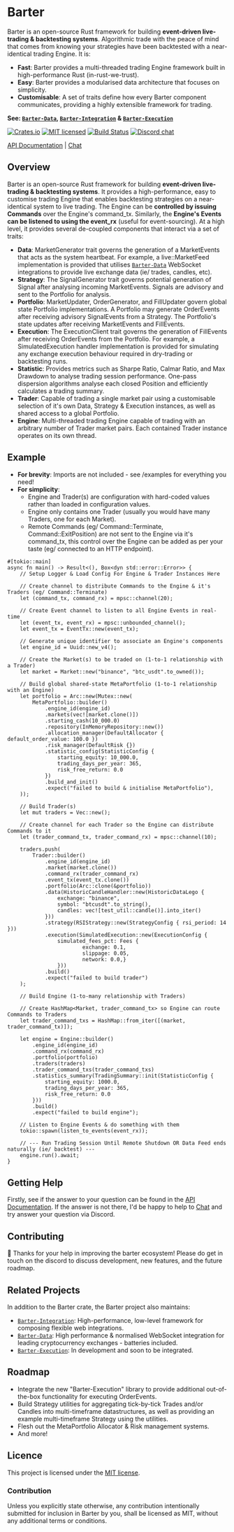 # Barter
Barter is an open-source Rust framework for building **event-driven live-trading & backtesting systems**. 
Algorithmic trade with the peace of mind that comes from knowing your strategies have been
backtested with a near-identical trading Engine.
It is:
* **Fast**: Barter provides a multi-threaded trading Engine framework built in high-performance Rust (in-rust-we-trust).
* **Easy**: Barter provides a modularised data architecture that focuses on simplicity.
* **Customisable**: A set of traits define how every Barter component communicates, providing a highly extensible 
framework for trading.

**See: [`Barter-Data`], [`Barter-Integration`] & [`Barter-Execution`]**

[![Crates.io][crates-badge]][crates-url]
[![MIT licensed][mit-badge]][mit-url]
[![Build Status][actions-badge]][actions-url]
[![Discord chat][discord-badge]][discord-url]

[crates-badge]: https://img.shields.io/crates/v/barter.svg
[crates-url]: https://crates.io/crates/barter

[mit-badge]: https://img.shields.io/badge/license-MIT-blue.svg
[mit-url]: https://gitlab.com/open-source-keir/financial-modelling/trading/barter-rs/-/blob/main/LICENCE

[actions-badge]: https://gitlab.com/open-source-keir/financial-modelling/trading/barter-rs/badges/-/blob/main/pipeline.svg
[actions-url]: https://gitlab.com/open-source-keir/financial-modelling/trading/barter-rs/-/commits/master

[discord-badge]: https://img.shields.io/discord/910237311332151317.svg?logo=discord&style=flat-square
[discord-url]: https://discord.gg/wE7RqhnQMV

[API Documentation] |
[Chat]

[`Barter`]: https://crates.io/crates/barter
[`Barter-Data`]: https://crates.io/crates/barter-data
[`Barter-Integration`]: https://crates.io/crates/barter-integration
[`Barter-Execution`]: https://crates.io/crates/barter-execution
[API Documentation]: https://docs.rs/barter/latest/barter/
[Chat]: https://discord.gg/wE7RqhnQMV

## Overview
Barter is an open-source Rust framework for building **event-driven live-trading & backtesting systems**. It provides 
a high-performance, easy to customise trading Engine that enables backtesting strategies on a near-identical system 
to live trading. The Engine can be **controlled by issuing Commands** over the Engine's command_tx. Similarly, 
the **Engine's Events can be listened to using the event_rx** (useful for event-sourcing). At a high level, 
it provides several de-coupled components that interact via a set of traits:

* **Data**: MarketGenerator trait governs the generation of a MarketEvents that acts as the system 
heartbeat. For example, a live::MarketFeed implementation is provided that utilises [`Barter-Data`] WebSocket
integrations to provide live exchange data (ie/ trades, candles, etc).
* **Strategy**: The SignalGenerator trait governs potential generation of Signal after analysing incoming 
MarketEvents. Signals are advisory and sent to the Portfolio for analysis.
* **Portfolio**: MarketUpdater, OrderGenerator, and FillUpdater govern global state Portfolio implementations. A 
Portfolio may generate OrderEvents after receiving advisory SignalEvents from a Strategy. The Portfolio's state 
updates after receiving MarketEvents and FillEvents.
* **Execution**: The ExecutionClient trait governs the generation of FillEvents after receiving OrderEvents from the 
Portfolio. For example, a SimulatedExecution handler implementation is provided for simulating any exchange execution
behaviour required in dry-trading or backtesting runs. 
* **Statistic**: Provides metrics such as Sharpe Ratio, Calmar Ratio, and Max Drawdown to analyse trading session 
performance. One-pass dispersion algorithms analyse each closed Position and efficiently calculates a trading summary.
* **Trader**: Capable of trading a single market pair using a customisable selection of it's own Data, Strategy & 
Execution instances, as well as shared access to a global Portfolio. 
* **Engine**: Multi-threaded trading Engine capable of trading with an arbitrary number of Trader market pairs. Each 
contained Trader instance operates on its own thread.

## Example
* **For brevity**: Imports are not included - see /examples for everything you need!
* **For simplicity**: 
  * Engine and Trader(s) are configuration with hard-coded values rather than loaded in configuration values.
  * Engine only contains one Trader (usually you would have many Traders, one for each Market).
  * Remote Commands (eg/ Command::Terminate, Command::ExitPosition) are not sent to the Engine via it's command_tx, this 
    control over the Engine can be added as per your taste (eg/ connected to an HTTP endpoint). 

```rust,no_run
#[tokio::main]
async fn main() -> Result<(), Box<dyn std::error::Error>> {
    // Setup Logger & Load Config For Engine & Trader Instances Here

    // Create channel to distribute Commands to the Engine & it's Traders (eg/ Command::Terminate)
    let (command_tx, command_rx) = mpsc::channel(20);
    
    // Create Event channel to listen to all Engine Events in real-time
    let (event_tx, event_rx) = mpsc::unbounded_channel();
    let event_tx = EventTx::new(event_tx);
    
    // Generate unique identifier to associate an Engine's components
    let engine_id = Uuid::new_v4();
    
    // Create the Market(s) to be traded on (1-to-1 relationship with a Trader) 
    let market = Market::new("binance", "btc_usdt".to_owned());
    
    // Build global shared-state MetaPortfolio (1-to-1 relationship with an Engine)
    let portfolio = Arc::new(Mutex::new(
        MetaPortfolio::builder()
            .engine_id(engine_id)
            .markets(vec![market.clone()])
            .starting_cash(10_000.0)
            .repository(InMemoryRepository::new())
            .allocation_manager(DefaultAllocator { default_order_value: 100.0 })
            .risk_manager(DefaultRisk {})
            .statistic_config(StatisticConfig { 
                starting_equity: 10_000.0, 
                trading_days_per_year: 365, 
                risk_free_return: 0.0 
            })
            .build_and_init()
            .expect("failed to build & initialise MetaPortfolio"),
    ));
    
    // Build Trader(s)
    let mut traders = Vec::new();
    
    // Create channel for each Trader so the Engine can distribute Commands to it
    let (trader_command_tx, trader_command_rx) = mpsc::channel(10);

    traders.push(
        Trader::builder()
            .engine_id(engine_id)
            .market(market.clone())
            .command_rx(trader_command_rx)
            .event_tx(event_tx.clone())
            .portfolio(Arc::clone(&portfolio))
            .data(HistoricCandleHandler::new(HistoricDataLego {
                exchange: "binance",
                symbol: "btcusdt".to_string(),
                candles: vec![test_util::candle()].into_iter()
            }))
            .strategy(RSIStrategy::new(StrategyConfig { rsi_period: 14 }))
            .execution(SimulatedExecution::new(ExecutionConfig {
                simulated_fees_pct: Fees {
                        exchange: 0.1,
                        slippage: 0.05,
                        network: 0.0,}
                }))
            .build()
            .expect("failed to build trader")
    );
    
    // Build Engine (1-to-many relationship with Traders)
    
    // Create HashMap<Market, trader_command_tx> so Engine can route Commands to Traders 
    let trader_command_txs = HashMap::from_iter([(market, trader_command_tx)]);
    
    let engine = Engine::builder()
        .engine_id(engine_id)
        .command_rx(command_rx)
        .portfolio(portfolio)
        .traders(traders)
        .trader_command_txs(trader_command_txs)
        .statistics_summary(TradingSummary::init(StatisticConfig {
            starting_equity: 1000.0,
            trading_days_per_year: 365,
            risk_free_return: 0.0
        }))
        .build()
        .expect("failed to build engine");
        
    // Listen to Engine Events & do something with them
    tokio::spawn(listen_to_events(event_rx)); 
        
    // --- Run Trading Session Until Remote Shutdown OR Data Feed ends naturally (ie/ backtest) ---
    engine.run().await;
}
```

## Getting Help
Firstly, see if the answer to your question can be found in the [API Documentation]. If the answer is not there, I'd be
happy to help to [Chat] and try answer your question via Discord.

## Contributing
:tada: Thanks for your help in improving the barter ecosystem! Please do get in touch on the discord to discuss
development, new features, and the future roadmap.

## Related Projects
In addition to the Barter crate, the Barter project also maintains:
* [`Barter-Integration`]: High-performance, low-level framework for composing flexible web integrations.
* [`Barter-Data`]: High performance & normalised WebSocket integration for leading cryptocurrency exchanges - batteries 
included.
* [`Barter-Execution`]: In development and soon to be integrated.

## Roadmap
* Integrate the new "Barter-Execution" library to provide additional out-of-the-box functionality for executing
OrderEvents.
* Build Strategy utilities for aggregating tick-by-tick Trades and/or Candles into multi-timeframe datastructures, as well
as providing an example multi-timeframe Strategy using the utilities.  
* Flesh out the MetaPortfolio Allocator & Risk management systems.
* And more!

## Licence
This project is licensed under the [MIT license].

[MIT license]: https://gitlab.com/open-source-keir/financial-modelling/trading/barter-rs/-/blob/master/LICENSE

### Contribution
Unless you explicitly state otherwise, any contribution intentionally submitted
for inclusion in Barter by you, shall be licensed as MIT, without any additional
terms or conditions.